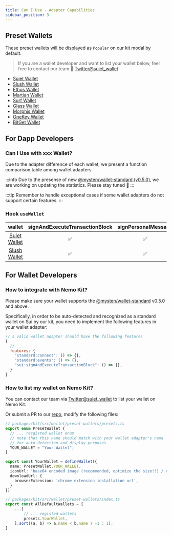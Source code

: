 ```yaml
---
title: Can I Use - Adapter Capabilities
sidebar_position: 3
---
```


## Preset Wallets

These preset wallets will be displayed as `Popular` on our kit modal by default.

> If you are a wallet developer and want to list your wallet below, feel free to contact our team 🥳 [Twitter@suiet_wallet](https://twitter.com/suiet_wallet)

- [Suiet Wallet](https://chrome.google.com/webstore/detail/suiet/khpkpbbcccdmmclmpigdgddabeilkdpd)
- [Slush Wallet](https://chromewebstore.google.com/detail/slush-%E2%80%94-a-sui-wallet/opcgpfmipidbgpenhmajoajpbobppdil)
- [Ethos Wallet](https://chrome.google.com/webstore/detail/ethos-sui-wallet/mcbigmjiafegjnnogedioegffbooigli)
- [Martian Wallet](https://chrome.google.com/webstore/detail/martian-wallet-aptos-sui/efbglgofoippbgcjepnhiblaibcnclgk)
- [Surf Wallet](https://chrome.google.com/webstore/detail/surf-sui-wallet/emeeapjkbcbpbpgaagfchmcgglmebnen)
- [Glass Wallet](https://chrome.google.com/webstore/detail/glass-wallet-sui-wallet/loinekcabhlmhjjbocijdoimmejangoa)
- [Morphis Wallet](https://chrome.google.com/webstore/detail/morphis-wallet/heefohaffomkkkphnlpohglngmbcclhi)
- [OneKey Wallet](https://chrome.google.com/webstore/detail/onekey/jnmbobjmhlngoefaiojfljckilhhlhcj)
- [BitGet Wallet](https://chromewebstore.google.com/detail/bitget-wallet-formerly-bi/jiidiaalihmmhddjgbnbgdfflelocpak)

## For Dapp Developers

### Can I Use with xxx Wallet?

Due to the adapter difference of each wallet, we present a function comparison table among wallet adapters.

:::info
Due to the presense of new [@mysten/wallet-standard (v0.5.0)](https://github.com/MystenLabs/sui/tree/main/sdk/wallet-adapter/wallet-standard),
we are working on updating the statistics. Please stay tuned 🥳
:::

:::tip
Remember to handle exceptional cases if some wallet adapters do not support certain features.
:::

### Hook `useWallet`

|wallet|signAndExecuteTransactionBlock| signPersonalMessage |chain|account.publicKey|
|:-:|:-:|:-------------------:|:-:|:-:|
|[Suiet Wallet](https://suiet.app/)|✅|          ✅          |✅|✅|
|[Slush Wallet](https://chromewebstore.google.com/detail/slush-%E2%80%94-a-sui-wallet/opcgpfmipidbgpenhmajoajpbobppdil)|✅|          ✅          |✅|❌|


## For Wallet Developers

### How to integrate with Nemo Kit?

Please make sure your wallet supports the [@mysten/wallet-standard](https://github.com/MystenLabs/sui/tree/main/sdk/wallet-adapter/wallet-standard) v0.5.0 and above.

Specifically, in order to be auto-detected and recognized as a standard wallet on Sui by our kit, 
you need to implement the following features in your wallet adapter:

```js
// a valid wallet adapter should have the following features
{
  // ...
  features: {
    "standard:connect": () => {},
    "standard:events": () => {},
    "sui:signAndExecuteTransactionBlock": () => {},
  }
}
```

### How to list my wallet on Nemo Kit?

You can contact our team via [Twitter@suiet_wallet](https://twitter.com/suiet_wallet) to list your wallet on Nemo Kit.

Or submit a PR to our [repo](https://github.com/suiet/wallet-kit/pulls), modify the following files:

```ts
// packages/kit/src/wallet/preset-wallets/presets.ts
export enum PresetWallet {
  // ... resgisted wallet enum
  // note that this name should match with your wallet adapter's name 
  // for auto detection and display purposes
  YOUR_WALLET = "Your Wallet",
}

export const YourWallet = defineWallet({
  name: PresetWallet.YOUR_WALLET,
  iconUrl: 'base64 encoded image (recommended, optimize the size!!) / external url',
  downloadUrl: {
    browserExtension: 'chrome extension installation url',
  }
})
```

```ts
// packages/kit/src/wallet/preset-wallets/index.ts
export const AllDefaultWallets = [
    ...[
        // ... registed wallets
        presets.YourWallet,
    ].sort((a, b) => a.name < b.name ? -1 : 1),
]
```
